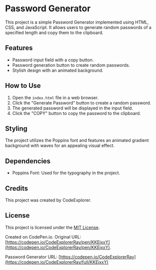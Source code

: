 # Password Generator

This project is a simple Password Generator implemented using HTML, CSS, and JavaScript. It allows users to generate random passwords of a specified length and copy them to the clipboard.

## Features

- Password input field with a copy button.
- Password generation button to create random passwords.
- Stylish design with an animated background.

## How to Use

1. Open the `index.html` file in a web browser.
2. Click the "Generate Password" button to create a random password.
3. The generated password will be displayed in the input field.
4. Click the "COPY" button to copy the password to the clipboard.

## Styling

The project utilizes the Poppins font and features an animated gradient background with waves for an appealing visual effect.

## Dependencies

- Poppins Font: Used for the typography in the project.

## Credits

This project was created by CodeExplorer.

## License

This project is licensed under the [MIT License](https://choosealicense.com/licenses/mit/).


Created on CodePen.io. Original URL: [https://codepen.io/CodeExplorerRay/pen/KKEjxxY](https://codepen.io/CodeExplorerRay/pen/KKEjxxY).


Password Generator URL: [https://codepen.io/CodeExplorerRay](https://codepen.io/CodeExplorerRay/full/KKEjxxY)
